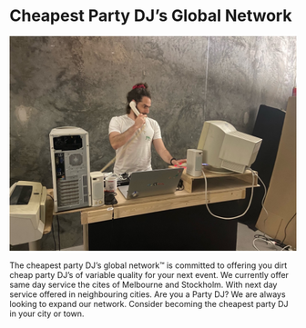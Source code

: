 # Cheapest Party DJ’s Global Network

![IMG_6676.JPG](IMG_6676.jpg)

The cheapest party DJ’s global network™️ is committed to offering you dirt cheap party DJ’s of variable quality for your next event. We currently offer same day service the cites of Melbourne and Stockholm. With next day service offered in neighbouring cities. Are you a Party DJ? We are always looking to expand our network. Consider becoming the cheapest party DJ in your city or town.
